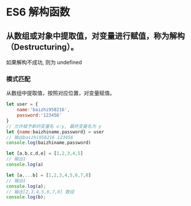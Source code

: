# ES6 解构函数

## 从数组或对象中提取值，对变量进行赋值，称为解构（Destructuring）。

如果解构不成功, 则为 undefined

### 模式匹配

从数组中提取值，按照对应位置，对变量赋值。

```JavaScript
let user = {
    name:'baizhi958216',
    password:'123456'
}
// 允许赋予新的变量名 x:y, 最终变量名为 y
let {name:baizhiname,password} = user
// 输出baizhi958216 123456
console.log(baizhiname,password)
```

```JavaScript
let [a,b,c,d,e] = [1,2,3,4,5]
// 输出1
console.log(a)
```

```JavaScript
let [a,...b] = [1,2,3,4,5,6,7,8]
// 输出1
console.log(a);
// 输出[2,3,4,5,6,7,8] 数组
console.log(b);
```
